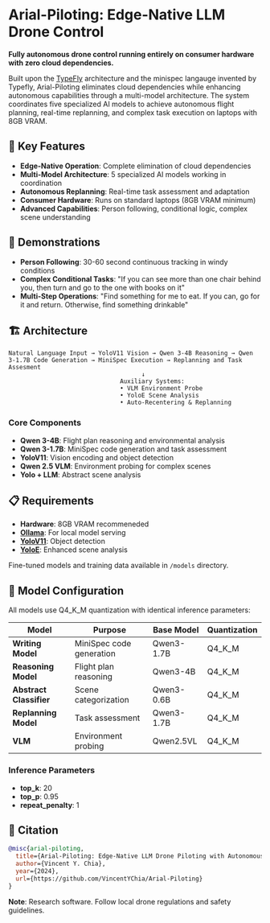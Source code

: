 # Arial-Piloting: Edge-Native LLM Drone Control

**Fully autonomous drone control running entirely on consumer hardware with zero cloud dependencies.**

Built upon the [TypeFly](https://github.com/anyscale/typefly) architecture and the minispec langauge invented by Typefly, Arial-Piloting eliminates cloud dependencies while enhancing autonomous capabilities through a multi-model architecture. The system coordinates five specialized AI models to achieve autonomous flight planning, real-time replanning, and complex task execution on laptops with 8GB VRAM.

## 🚀 Key Features

- **Edge-Native Operation**: Complete elimination of cloud dependencies
- **Multi-Model Architecture**: 5 specialized AI models working in coordination
- **Autonomous Replanning**: Real-time task assessment and adaptation
- **Consumer Hardware**: Runs on standard laptops (8GB VRAM minimum)
- **Advanced Capabilities**: Person following, conditional logic, complex scene understanding

## 🎥 Demonstrations

- **Person Following**: 30-60 second continuous tracking in windy conditions
- **Complex Conditional Tasks**: "If you can see more than one chair behind you, then turn and go to the one with books on it"
- **Multi-Step Operations**: "Find something for me to eat. If you can, go for it and return. Otherwise, find something drinkable"

## 🏗️ Architecture

```
Natural Language Input → YoloV11 Vision → Qwen 3-4B Reasoning → Qwen 3-1.7B Code Generation → MiniSpec Execution → Replanning and Task Assesment 
                                     ↓
                               Auxiliary Systems:
                               • VLM Environment Probe  
                               • YoloE Scene Analysis
                               • Auto-Recentering & Replanning
```

### Core Components

- **Qwen 3-4B**: Flight plan reasoning and environmental analysis
- **Qwen 3-1.7B**: MiniSpec code generation and task assessment  
- **YoloV11**: Vision encoding and object detection
- **Qwen 2.5 VLM**: Environment probing for complex scenes
- **Yolo + LLM**: Abstract scene analysis

## 📋 Requirements

- **Hardware**: 8GB VRAM recommeneded 
- **[Ollama](https://ollama.ai)**: For local model serving
- **[YoloV11](https://github.com/ultralytics/ultralytics)**: Object detection
- **[YoloE](https://github.com/kadirnar/yolo-e)**: Enhanced scene analysis

Fine-tuned models and training data available in `/models` directory.

## 🤖 Model Configuration

All models use Q4_K_M quantization with identical inference parameters:

| Model | Purpose | Base Model | Quantization |
|-------|---------|------------|--------------|
| **Writing Model** | MiniSpec code generation | Qwen3-1.7B | Q4_K_M |
| **Reasoning Model** | Flight plan reasoning | Qwen3-4B | Q4_K_M |
| **Abstract Classifier** | Scene categorization | Qwen3-0.6B | Q4_K_M |
| **Replanning Model** | Task assessment | Qwen3-1.7B | Q4_K_M |
| **VLM** | Environment probing | Qwen2.5VL | Q4_K_M |

### Inference Parameters
- **top_k**: 20
- **top_p**: 0.95
- **repeat_penalty**: 1

## 📝 Citation

```bibtex
@misc{arial-piloting,
  title={Arial-Piloting: Edge-Native LLM Drone Piloting with Autonomous Reasoning},
  author={Vincent Y. Chia},
  year={2024},
  url={https://github.com/VincentYChia/Arial-Piloting}
}
```

**Note**: Research software. Follow local drone regulations and safety guidelines.
